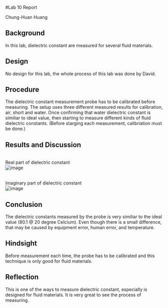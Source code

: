 #Lab 10 Report

Chung-Huan Huang

## Background
In this lab, dielectric constant are measured for several fluid materials.
<br>

## Design
No design for this lab, the whole process of this lab was done by David.
<br>

## Procedure 
The dielectric constant measurement probe has to be calibrated before measuring. The setup uses three different measured results for calibration, air, short and water. Once confirming that water dielectric constant is similiar to ideal value, then starting to measure different kinds of fluid dielectric constants. (Before starging each measurement, calibriation must be done.)
<br>

## Results and Discussion
<br>Real part of dielectric constant
<br>![image](https://github.com/CourseReps/ECEN452-Spring2016/blob/master/Students/tim721w/Lab10/dielectric_const_real.png) <br>

<br>Imaginary part of dielectric constant
<br>![image](https://github.com/CourseReps/ECEN452-Spring2016/blob/master/Students/tim721w/Lab10/dielectric_const_imag.png) <br>


## Conclusion
The dielectric constants measured by the probe is very similiar to the ideal value (80.1 @ 20 degree Celcium). Even though there is a small difference, that may be caused by equipment error, human error, and temperature.
<br>

## Hindsight
Before measurement each time, the probe has to be calibrated and this technique is only good for fluid materials.
<br>

## Reflection
This is one of the ways to measure dielectric constant, especially is designed for fluid materials. It is very great to see the process of measuring.
<br>